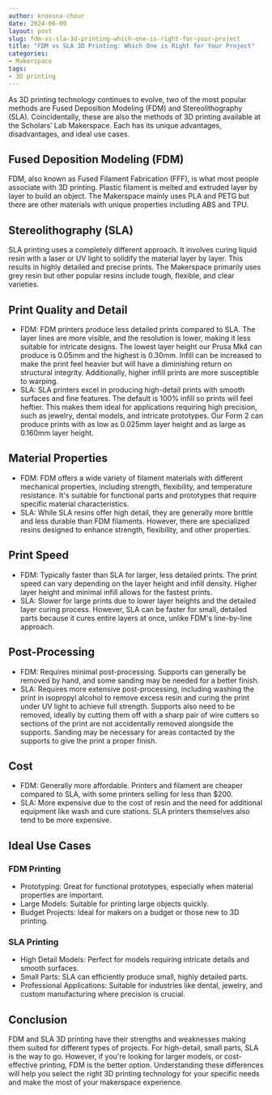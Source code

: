 ```yaml
---
author: kroesna-chour
date: 2024-06-09
layout: post
slug: fdm-vs-sla-3d-printing-which-one-is-right-for-your-project
title: "FDM vs SLA 3D Printing: Which One is Right for Your Project"
categories:
- Makerspace
tags:
- 3D printing
---
```


As 3D printing technology continues to evolve, two of the most popular methods are Fused Deposition Modeling (FDM) and Stereolithography (SLA). Coincidentally, these are also the methods of 3D printing available at the Scholars’ Lab Makerspace. Each has its unique advantages, disadvantages, and ideal use cases. 

## Fused Deposition Modeling (FDM)
FDM, also known as Fused Filament Fabrication (FFF), is what most people associate with 3D printing. Plastic filament is melted and extruded layer by layer to build an object. The Makerspace mainly uses PLA and PETG but there are other materials with unique properties including ABS and TPU.

## Stereolithography (SLA)
SLA printing uses a completely different approach. It involves curing liquid resin with a laser or UV light to solidify the material layer by layer. This results in highly detailed and precise prints. The Makerspace primarily uses grey resin but other popular resins include tough, flexible, and clear varieties.

## Print Quality and Detail
* FDM: FDM printers produce less detailed prints compared to SLA. The layer lines are more visible, and the resolution is lower, making it less suitable for intricate designs. The lowest layer height our Prusa Mk4 can produce is 0.05mm and the highest is 0.30mm. Infill can be increased to make the print feel heavier but will have a diminishing return on structural integrity. Additionally, higher infill prints are more susceptible to warping.
* SLA: SLA printers excel in producing high-detail prints with smooth surfaces and fine features. The default is 100%  infill so prints will feel heftier. This makes them ideal for applications requiring high precision, such as jewelry, dental models, and intricate prototypes. Our Form 2 can produce prints with as low as 0.025mm layer height and as large as 0.160mm layer height.
## Material Properties
* FDM: FDM offers a wide variety of filament materials with different mechanical properties, including strength, flexibility, and temperature resistance. It's suitable for functional parts and prototypes that require specific material characteristics.
* SLA: While SLA resins offer high detail, they are generally more brittle and less durable than FDM filaments. However, there are specialized resins designed to enhance strength, flexibility, and other properties.
## Print Speed
* FDM: Typically faster than SLA for larger, less detailed prints. The print speed can vary depending on the layer height and infill density. Higher layer height and minimal infill allows for the fastest prints.
* SLA: Slower for large prints due to lower layer heights and the detailed layer curing process. However, SLA can be faster for small, detailed parts because it cures entire layers at once, unlike FDM's line-by-line approach.
## Post-Processing
* FDM: Requires minimal post-processing. Supports can generally be removed by hand, and some sanding may be needed for a better finish.
* SLA: Requires more extensive post-processing, including washing the print in isopropyl alcohol to remove excess resin and curing the print under UV light to achieve full strength. Supports also need to be removed, ideally by cutting them off with a sharp pair of wire cutters so sections of the print are not accidentally removed alongside the supports. Sanding may be necessary for areas contacted by the supports to give the print a proper finish.
## Cost
* FDM: Generally more affordable. Printers and filament are cheaper compared to SLA, with some printers selling for less than $200. 
* SLA: More expensive due to the cost of resin and the need for additional equipment like wash and cure stations. SLA printers themselves also tend to be more expensive.
## Ideal Use Cases
### FDM Printing
* Prototyping: Great for functional prototypes, especially when material properties are important.
* Large Models: Suitable for printing large objects quickly.
* Budget Projects: Ideal for makers on a budget or those new to 3D printing.
### SLA Printing
* High Detail Models: Perfect for models requiring intricate details and smooth surfaces.
* Small Parts: SLA can efficiently produce small, highly detailed parts.
* Professional Applications: Suitable for industries like dental, jewelry, and custom manufacturing where precision is crucial.
## Conclusion
FDM and SLA 3D printing have their strengths and weaknesses making them suited for different types of projects. For high-detail, small parts, SLA is the way to go. However, if you're looking for larger models, or cost-effective printing, FDM is the better option. Understanding these differences will help you select the right 3D printing technology for your specific needs and make the most of your makerspace experience.
